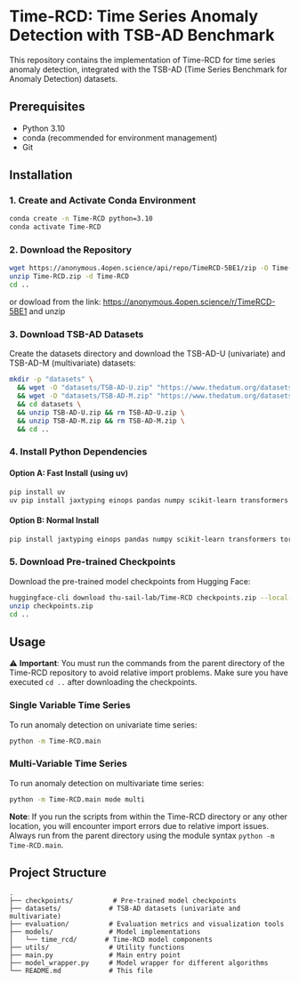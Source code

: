# Time-RCD: Time Series Anomaly Detection with TSB-AD Benchmark

This repository contains the implementation of Time-RCD for time series anomaly detection, integrated with the TSB-AD (Time Series Benchmark for Anomaly Detection) datasets.

## Prerequisites

- Python 3.10
- conda (recommended for environment management)
- Git

## Installation

### 1. Create and Activate Conda Environment

```bash
conda create -n Time-RCD python=3.10
conda activate Time-RCD
```

### 2. Download the Repository

```bash
wget https://anonymous.4open.science/api/repo/TimeRCD-5BE1/zip -O Time-RCD.zip
unzip Time-RCD.zip -d Time-RCD
cd ..
```
or dowload from the link: https://anonymous.4open.science/r/TimeRCD-5BE1 and unzip

### 3. Download TSB-AD Datasets

Create the datasets directory and download the TSB-AD-U (univariate) and TSB-AD-M (multivariate) datasets:

```bash
mkdir -p "datasets" \
  && wget -O "datasets/TSB-AD-U.zip" "https://www.thedatum.org/datasets/TSB-AD-U.zip" \
  && wget -O "datasets/TSB-AD-M.zip" "https://www.thedatum.org/datasets/TSB-AD-M.zip" \
  && cd datasets \
  && unzip TSB-AD-U.zip && rm TSB-AD-U.zip \
  && unzip TSB-AD-M.zip && rm TSB-AD-M.zip \
  && cd ..
```

### 4. Install Python Dependencies

#### Option A: Fast Install (using uv)

```bash
pip install uv
uv pip install jaxtyping einops pandas numpy scikit-learn transformers torch torchvision statsmodels matplotlib seaborn -U "huggingface_hub[cli]"
```

#### Option B: Normal Install

```bash
pip install jaxtyping einops pandas numpy scikit-learn transformers torch torchvision statsmodels matplotlib seaborn -U "huggingface_hub[cli]"
```

### 5. Download Pre-trained Checkpoints

Download the pre-trained model checkpoints from Hugging Face:

```bash
huggingface-cli download thu-sail-lab/Time-RCD checkpoints.zip --local-dir ./
unzip checkpoints.zip
cd ..
```

## Usage

⚠️ **Important**: You must run the commands from the parent directory of the Time-RCD repository to avoid relative import problems. Make sure you have executed `cd ..` after downloading the checkpoints.

### Single Variable Time Series

To run anomaly detection on univariate time series:

```bash
python -m Time-RCD.main
```

### Multi-Variable Time Series

To run anomaly detection on multivariate time series:

```bash
python -m Time-RCD.main mode multi
```

**Note**: If you run the scripts from within the Time-RCD directory or any other location, you will encounter import errors due to relative import issues. Always run from the parent directory using the module syntax `python -m Time-RCD.main`.

## Project Structure

```
.
├── checkpoints/          # Pre-trained model checkpoints
├── datasets/            # TSB-AD datasets (univariate and multivariate)
├── evaluation/          # Evaluation metrics and visualization tools
├── models/              # Model implementations
│   └── time_rcd/       # Time-RCD model components
├── utils/               # Utility functions
├── main.py              # Main entry point
├── model_wrapper.py     # Model wrapper for different algorithms
└── README.md            # This file
```

